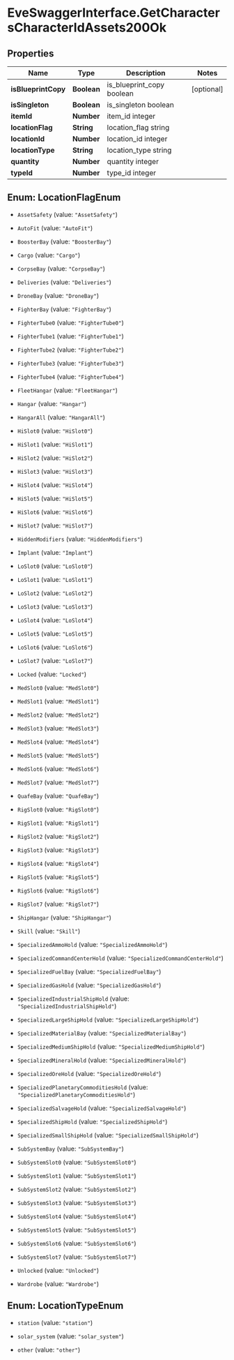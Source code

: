# EveSwaggerInterface.GetCharactersCharacterIdAssets200Ok

## Properties
Name | Type | Description | Notes
------------ | ------------- | ------------- | -------------
**isBlueprintCopy** | **Boolean** | is_blueprint_copy boolean | [optional] 
**isSingleton** | **Boolean** | is_singleton boolean | 
**itemId** | **Number** | item_id integer | 
**locationFlag** | **String** | location_flag string | 
**locationId** | **Number** | location_id integer | 
**locationType** | **String** | location_type string | 
**quantity** | **Number** | quantity integer | 
**typeId** | **Number** | type_id integer | 


<a name="LocationFlagEnum"></a>
## Enum: LocationFlagEnum


* `AssetSafety` (value: `"AssetSafety"`)

* `AutoFit` (value: `"AutoFit"`)

* `BoosterBay` (value: `"BoosterBay"`)

* `Cargo` (value: `"Cargo"`)

* `CorpseBay` (value: `"CorpseBay"`)

* `Deliveries` (value: `"Deliveries"`)

* `DroneBay` (value: `"DroneBay"`)

* `FighterBay` (value: `"FighterBay"`)

* `FighterTube0` (value: `"FighterTube0"`)

* `FighterTube1` (value: `"FighterTube1"`)

* `FighterTube2` (value: `"FighterTube2"`)

* `FighterTube3` (value: `"FighterTube3"`)

* `FighterTube4` (value: `"FighterTube4"`)

* `FleetHangar` (value: `"FleetHangar"`)

* `Hangar` (value: `"Hangar"`)

* `HangarAll` (value: `"HangarAll"`)

* `HiSlot0` (value: `"HiSlot0"`)

* `HiSlot1` (value: `"HiSlot1"`)

* `HiSlot2` (value: `"HiSlot2"`)

* `HiSlot3` (value: `"HiSlot3"`)

* `HiSlot4` (value: `"HiSlot4"`)

* `HiSlot5` (value: `"HiSlot5"`)

* `HiSlot6` (value: `"HiSlot6"`)

* `HiSlot7` (value: `"HiSlot7"`)

* `HiddenModifiers` (value: `"HiddenModifiers"`)

* `Implant` (value: `"Implant"`)

* `LoSlot0` (value: `"LoSlot0"`)

* `LoSlot1` (value: `"LoSlot1"`)

* `LoSlot2` (value: `"LoSlot2"`)

* `LoSlot3` (value: `"LoSlot3"`)

* `LoSlot4` (value: `"LoSlot4"`)

* `LoSlot5` (value: `"LoSlot5"`)

* `LoSlot6` (value: `"LoSlot6"`)

* `LoSlot7` (value: `"LoSlot7"`)

* `Locked` (value: `"Locked"`)

* `MedSlot0` (value: `"MedSlot0"`)

* `MedSlot1` (value: `"MedSlot1"`)

* `MedSlot2` (value: `"MedSlot2"`)

* `MedSlot3` (value: `"MedSlot3"`)

* `MedSlot4` (value: `"MedSlot4"`)

* `MedSlot5` (value: `"MedSlot5"`)

* `MedSlot6` (value: `"MedSlot6"`)

* `MedSlot7` (value: `"MedSlot7"`)

* `QuafeBay` (value: `"QuafeBay"`)

* `RigSlot0` (value: `"RigSlot0"`)

* `RigSlot1` (value: `"RigSlot1"`)

* `RigSlot2` (value: `"RigSlot2"`)

* `RigSlot3` (value: `"RigSlot3"`)

* `RigSlot4` (value: `"RigSlot4"`)

* `RigSlot5` (value: `"RigSlot5"`)

* `RigSlot6` (value: `"RigSlot6"`)

* `RigSlot7` (value: `"RigSlot7"`)

* `ShipHangar` (value: `"ShipHangar"`)

* `Skill` (value: `"Skill"`)

* `SpecializedAmmoHold` (value: `"SpecializedAmmoHold"`)

* `SpecializedCommandCenterHold` (value: `"SpecializedCommandCenterHold"`)

* `SpecializedFuelBay` (value: `"SpecializedFuelBay"`)

* `SpecializedGasHold` (value: `"SpecializedGasHold"`)

* `SpecializedIndustrialShipHold` (value: `"SpecializedIndustrialShipHold"`)

* `SpecializedLargeShipHold` (value: `"SpecializedLargeShipHold"`)

* `SpecializedMaterialBay` (value: `"SpecializedMaterialBay"`)

* `SpecializedMediumShipHold` (value: `"SpecializedMediumShipHold"`)

* `SpecializedMineralHold` (value: `"SpecializedMineralHold"`)

* `SpecializedOreHold` (value: `"SpecializedOreHold"`)

* `SpecializedPlanetaryCommoditiesHold` (value: `"SpecializedPlanetaryCommoditiesHold"`)

* `SpecializedSalvageHold` (value: `"SpecializedSalvageHold"`)

* `SpecializedShipHold` (value: `"SpecializedShipHold"`)

* `SpecializedSmallShipHold` (value: `"SpecializedSmallShipHold"`)

* `SubSystemBay` (value: `"SubSystemBay"`)

* `SubSystemSlot0` (value: `"SubSystemSlot0"`)

* `SubSystemSlot1` (value: `"SubSystemSlot1"`)

* `SubSystemSlot2` (value: `"SubSystemSlot2"`)

* `SubSystemSlot3` (value: `"SubSystemSlot3"`)

* `SubSystemSlot4` (value: `"SubSystemSlot4"`)

* `SubSystemSlot5` (value: `"SubSystemSlot5"`)

* `SubSystemSlot6` (value: `"SubSystemSlot6"`)

* `SubSystemSlot7` (value: `"SubSystemSlot7"`)

* `Unlocked` (value: `"Unlocked"`)

* `Wardrobe` (value: `"Wardrobe"`)




<a name="LocationTypeEnum"></a>
## Enum: LocationTypeEnum


* `station` (value: `"station"`)

* `solar_system` (value: `"solar_system"`)

* `other` (value: `"other"`)




